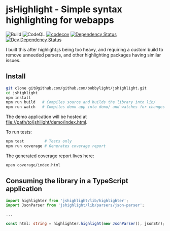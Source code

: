 # jsHighlight - Simple syntax highlighting for webapps
![Build](https://github.com/bobbylight/jshighlight/actions/workflows/build.yml/badge.svg)
![CodeQL](https://github.com/bobbylight/jshighlight/actions/workflows/codeql-analysis.yml/badge.svg)
[![codecov](https://codecov.io/gh/bobbylight/jshighlight/branch/master/graph/badge.svg?token=1AzwBREy4R)](https://codecov.io/gh/bobbylight/jshighlight)
[![Dependency Status](https://img.shields.io/david/bobbylight/jshighlight.svg)](https://david-dm.org/bobbylight/jshighlight)
[![Dev Dependency Status](https://img.shields.io/david/dev/bobbylight/jshighlight.svg)](https://david-dm.org/bobbylight/jshighlight?type=dev)

I built this after highlight.js being too heavy, and requiring a custom build to
remove unneeded parsers, and other highlighting packages having similar issues.

## Install

```sh
git clone git@github.com/github.com/bobbylight/jshighlight.git
cd jshighlight
npm install
npm run build   # Compiles source and builds the library into lib/
npm run watch   # Compiles demo app into demo/ and watches for changes
```

The demo application will be hosted at [file://path/to/jshilight/demo/index.html]().

To run tests:
```sh
npm test         # Tests only
npm run coverage # Generates coverage report
```

The generated coverage report lives here:
```sh
open coverage/index.html
```

## Consuming the library in a TypeScript application
```typescript
import highlighter from 'jshighlight/lib/highlighter';
import JsonParser from 'jshighlight/lib/parsers/json-parser';

...

const html: string = highlighter.highlight(new JsonParser(), jsonStr);
```
